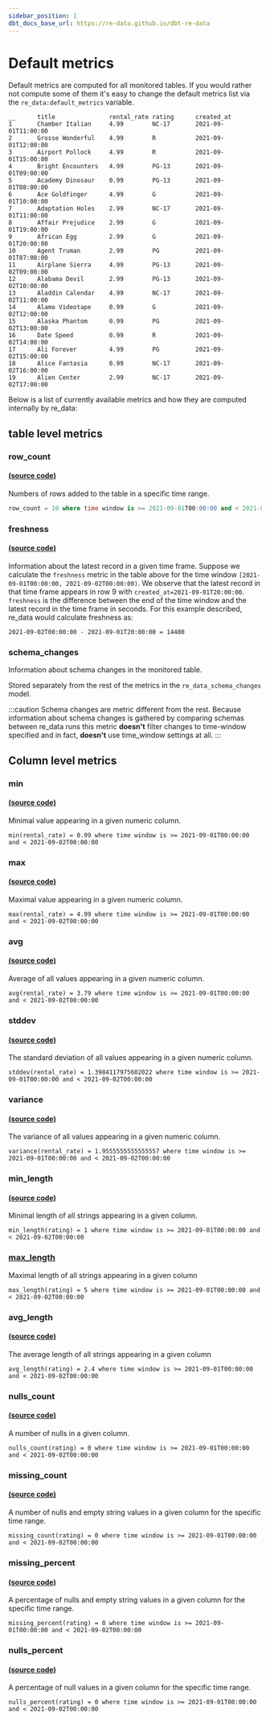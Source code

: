 ```yaml
---
sidebar_position: 1
dbt_docs_base_url: https://re-data.github.io/dbt-re-data
---
```


# Default metrics

Default metrics are computed for all monitored tables. If you would rather not compute some of them it's easy to change the default metrics list via the `re_data:default_metrics` variable.

```csv title="Sample table for example metrics"
__      title               rental_rate	rating      created_at
1    	Chamber Italian     4.99    	NC-17       2021-09-01T11:00:00
2    	Grosse Wonderful	4.99	    R           2021-09-01T12:00:00
3    	Airport Pollock     4.99    	R           2021-09-01T15:00:00
4    	Bright Encounters	4.99	    PG-13       2021-09-01T09:00:00
5    	Academy Dinosaur	0.99	    PG-13       2021-09-01T08:00:00
6    	Ace Goldfinger	    4.99	    G           2021-09-01T10:00:00
7    	Adaptation Holes	2.99	    NC-17       2021-09-01T11:00:00
8    	Affair Prejudice	2.99       	G           2021-09-01T19:00:00
9    	African Egg	        2.99    	G           2021-09-01T20:00:00
10    	Agent Truman	    2.99	    PG          2021-09-01T07:00:00
11    	Airplane Sierra	    4.99	    PG-13       2021-09-02T09:00:00
12    	Alabama Devil	    2.99	    PG-13       2021-09-02T10:00:00
13    	Aladdin Calendar	4.99	    NC-17       2021-09-02T11:00:00
14    	Alamo Videotape	    0.99	    G           2021-09-02T12:00:00
15    	Alaska Phantom	    0.99	    PG          2021-09-02T13:00:00
16    	Date Speed	        0.99	    R           2021-09-02T14:00:00
17    	Ali Forever	        4.99	    PG          2021-09-02T15:00:00
18    	Alice Fantasia	    0.99	    NC-17       2021-09-02T16:00:00
19    	Alien Center	    2.99	    NC-17       2021-09-02T17:00:00
```

Below is a list of currently available metrics and how they are computed internally by re_data:

## table level metrics

### row_count 
#### [(source code)](https://re-data.github.io/dbt-re-data/#!/macro/macro.re_data.re_data_metric_row_count)

Numbers of rows added to the table in a specific time range.

```sql
row_count = 10 where time window is >= 2021-09-01T00:00:00 and < 2021-09-02T00:00:00
```

### freshness
#### [(source code)](https://re-data.github.io/dbt-re-data/#!/macro/macro.re_data.re_data_metric_freshness)

Information about the latest record in a given time frame. Suppose we calculate the `freshness` metric in the table above for the time window `[2021-09-01T00:00:00, 2021-09-02T00:00:00)`. We observe that the latest record 
in that time frame appears in row 9 with `created_at=2021-09-01T20:00:00`. `freshness` is the difference between the end of the time window and the latest record in the time frame in seconds. For this example described, re_data would calculate freshness as:

```
2021-09-02T00:00:00 - 2021-09-01T20:00:00 = 14400
```

### schema_changes

Information about schema changes in the monitored table.

Stored separately from the rest of the metrics in the `re_data_schema_changes` model.

:::caution
Schema changes are metric different from the rest.
Because information about schema changes is gathered by comparing schemas
between re_data runs this metric **doesn't** filter changes to time-window specified and
in fact, **doesn't** use time_window settings at all.
:::

## Column level metrics

### min
#### [(source code)](https://re-data.github.io/dbt-re-data/#!/macro/macro.re_data.re_data_metric_min)

Minimal value appearing in a given numeric column.

```
min(rental_rate) = 0.99 where time window is >= 2021-09-01T00:00:00 and < 2021-09-02T00:00:00
```

### max
#### [(source code)](https://re-data.github.io/dbt-re-data/#!/macro/macro.re_data.re_data_metric_max)
Maximal value appearing in a given numeric column.

```
max(rental_rate) = 4.99 where time window is >= 2021-09-01T00:00:00 and < 2021-09-02T00:00:00
```

### avg
#### [(source code)](https://re-data.github.io/dbt-re-data/#!/macro/macro.re_data.re_data_metric_avg)

Average of all values appearing in a given numeric column.

```
avg(rental_rate) = 3.79 where time window is >= 2021-09-01T00:00:00 and < 2021-09-02T00:00:00
```

### stddev
#### [(source code)](https://re-data.github.io/dbt-re-data/#!/macro/macro.re_data.re_data_metric_stddev)

The standard deviation of all values appearing in a given numeric column.

```
stddev(rental_rate) = 1.3984117975602022 where time window is >= 2021-09-01T00:00:00 and < 2021-09-02T00:00:00
```

### variance 
#### [(source code)](https://re-data.github.io/dbt-re-data/#!/macro/macro.re_data.re_data_metric_variance)

The variance of all values appearing in a given numeric column.

```
variance(rental_rate) = 1.9555555555555557 where time window is >= 2021-09-01T00:00:00 and < 2021-09-02T00:00:00
```

### min_length
#### [(source code) ](https://re-data.github.io/dbt-re-data/#!/macro/macro.re_data.re_data_metric_min_length)

Minimal length of all strings appearing in a given column.

```
min_length(rating) = 1 where time window is >= 2021-09-01T00:00:00 and < 2021-09-02T00:00:00
```

### [max_length ](https://re-data.github.io/dbt-re-data/#!/macro/macro.re_data.re_data_metric_max_length)

Maximal length of all strings appearing in a given column

```
max_length(rating) = 5 where time window is >= 2021-09-01T00:00:00 and < 2021-09-02T00:00:00
```

### avg_length
#### [(source code)](https://re-data.github.io/dbt-re-data/#!/macro/macro.re_data.re_data_metric_avg_length)

The average length of all strings appearing in a given column

```
avg_length(rating) = 2.4 where time window is >= 2021-09-01T00:00:00 and < 2021-09-02T00:00:00
```

### nulls_count
#### [(source code)](https://re-data.github.io/dbt-re-data/#!/macro/macro.re_data.re_data_metric_nulls_count)

A number of nulls in a given column.

```
nulls_count(rating) = 0 where time window is >= 2021-09-01T00:00:00 and < 2021-09-02T00:00:00
```

### missing_count
#### [(source code)](https://re-data.github.io/dbt-re-data/#!/macro/macro.re_data.re_data_metric_missing_count)

A number of nulls and empty string values in a given column for the specific time range.

```
missing_count(rating) = 0 where time window is >= 2021-09-01T00:00:00 and < 2021-09-02T00:00:00
```

### missing_percent
#### [(source code)](https://re-data.github.io/dbt-re-data/#!/macro/macro.re_data.re_data_metric_missing_percent)

A percentage of nulls and empty string values in a given column for the specific time range.

```
missing_percent(rating) = 0 where time window is >= 2021-09-01T00:00:00 and < 2021-09-02T00:00:00
```

### nulls_percent
#### [(source code)](https://re-data.github.io/dbt-re-data/#!/macro/macro.re_data.re_data_metric_nulls_percent)

A percentage of null values in a given column for the specific time range.

```
nulls_percent(rating) = 0 where time window is >= 2021-09-01T00:00:00 and < 2021-09-02T00:00:00
```
